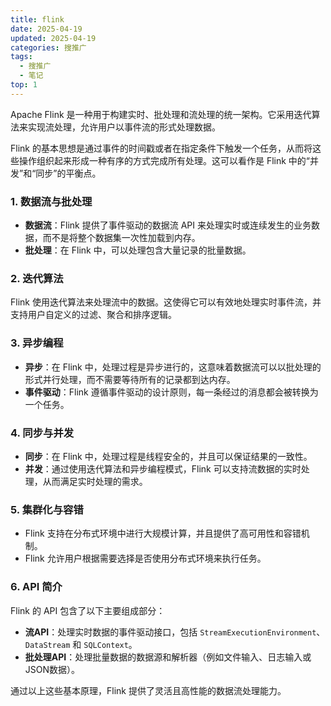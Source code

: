 ```yaml
---
title: flink
date: 2025-04-19
updated: 2025-04-19
categories: 搜推广
tags:
  - 搜推广
  - 笔记
top: 1
---
```


Apache Flink 是一种用于构建实时、批处理和流处理的统一架构。它采用迭代算法来实现流处理，允许用户以事件流的形式处理数据。

Flink 的基本思想是通过事件的时间戳或者在指定条件下触发一个任务，从而将这些操作组织起来形成一种有序的方式完成所有处理。这可以看作是 Flink 中的“并发”和“同步”的平衡点。

### 1. 数据流与批处理
- **数据流**：Flink 提供了事件驱动的数据流 API 来处理实时或连续发生的业务数据，而不是将整个数据集一次性加载到内存。
- **批处理**：在 Flink 中，可以处理包含大量记录的批量数据。

### 2. 迭代算法
Flink 使用迭代算法来处理流中的数据。这使得它可以有效地处理实时事件流，并支持用户自定义的过滤、聚合和排序逻辑。

### 3. 异步编程
- **异步**：在 Flink 中，处理过程是异步进行的，这意味着数据流可以以批处理的形式并行处理，而不需要等待所有的记录都到达内存。
- **事件驱动**：Flink 遵循事件驱动的设计原则，每一条经过的消息都会被转换为一个任务。

### 4. 同步与并发
- **同步**：在 Flink 中，处理过程是线程安全的，并且可以保证结果的一致性。
- **并发**：通过使用迭代算法和异步编程模式，Flink 可以支持流数据的实时处理，从而满足实时处理的需求。

### 5. 集群化与容错
- Flink 支持在分布式环境中进行大规模计算，并且提供了高可用性和容错机制。
- Flink 允许用户根据需要选择是否使用分布式环境来执行任务。

### 6. API 简介
Flink 的 API 包含了以下主要组成部分：

- **流API**：处理实时数据的事件驱动接口，包括 `StreamExecutionEnvironment`、`DataStream` 和 `SQLContext`。
- **批处理API**：处理批量数据的数据源和解析器（例如文件输入、日志输入或JSON数据）。

通过以上这些基本原理，Flink 提供了灵活且高性能的数据流处理能力。
